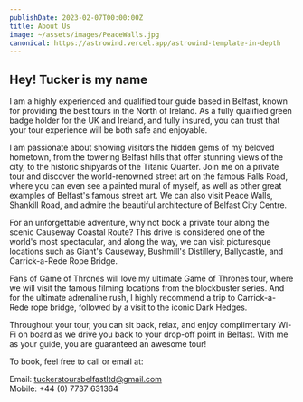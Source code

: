 ```yaml
---
publishDate: 2023-02-07T00:00:00Z
title: About Us
image: ~/assets/images/PeaceWalls.jpg
canonical: https://astrowind.vercel.app/astrowind-template-in-depth
---
```


## Hey! Tucker is my name

I am a highly experienced and qualified tour guide based in Belfast, known for providing the best tours in the North of Ireland. As a fully qualified green badge holder for the UK and Ireland, and fully insured, you can trust that your tour experience will be both safe and enjoyable.

I am passionate about showing visitors the hidden gems of my beloved hometown, from the towering Belfast hills that offer stunning views of the city, to the historic shipyards of the Titanic Quarter. Join me on a private tour and discover the world-renowned street art on the famous Falls Road, where you can even see a painted mural of myself, as well as other great examples of Belfast's famous street art. We can also visit Peace Walls, Shankill Road, and admire the beautiful architecture of Belfast City Centre.

For an unforgettable adventure, why not book a private tour along the scenic Causeway Coastal Route? This drive is considered one of the world's most spectacular, and along the way, we can visit picturesque locations such as Giant's Causeway, Bushmill's Distillery, Ballycastle, and Carrick-a-Rede Rope Bridge.

Fans of Game of Thrones will love my ultimate Game of Thrones tour, where we will visit the famous filming locations from the blockbuster series. And for the ultimate adrenaline rush, I highly recommend a trip to Carrick-a-Rede rope bridge, followed by a visit to the iconic Dark Hedges.

Throughout your tour, you can sit back, relax, and enjoy complimentary Wi-Fi on board as we drive you back to your drop-off point in Belfast. With me as your guide, you are guaranteed an awesome tour!

To book, feel free to call or email at:

Email: tuckerstoursbelfastltd@gmail.com <br/>
Mobile: +44 (0) 7737 631364

